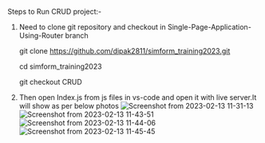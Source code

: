 Steps to Run CRUD project:-

1) Need to clone git repository and checkout in Single-Page-Application-Using-Router branch

      git clone https://github.com/dipak2811/simform_training2023.git

      cd simform_training2023

      git checkout CRUD

2) Then open Index.js from js files in vs-code and open it with live server.It will show as per below photos
![Screenshot from 2023-02-13 11-31-13](https://user-images.githubusercontent.com/77386172/218384328-2fb92921-82d6-4a1c-8d60-1369fd5bd2dd.png)
![Screenshot from 2023-02-13 11-43-51](https://user-images.githubusercontent.com/77386172/218384341-1e72a301-887c-48a3-ae21-0b4fb0250238.png)
![Screenshot from 2023-02-13 11-44-06](https://user-images.githubusercontent.com/77386172/218384344-9308e579-3ef6-4c8b-ab1c-0ed1083182d3.png)
![Screenshot from 2023-02-13 11-45-45](https://user-images.githubusercontent.com/77386172/218384588-ae437472-b76e-4a15-aa68-18f5760cd521.png)
